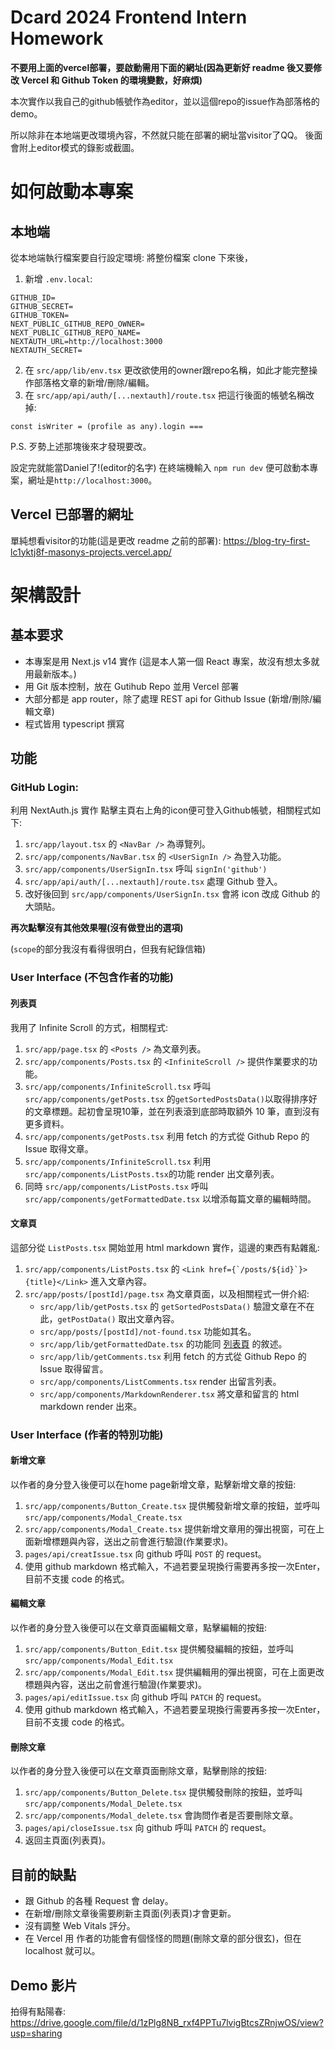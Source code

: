 # Dcard 2024 Frontend Intern Homework
**不要用上面的vercel部署，要啟動需用下面的網址(因為更新好 readme 後又要修改 Vercel 和 Github Token 的環境變數，好麻煩)**

本次實作以我自己的github帳號作為editor，並以這個repo的issue作為部落格的demo。

所以除非在本地端更改環境內容，不然就只能在部署的網址當visitor了QQ。
後面會附上editor模式的錄影或截圖。
# 如何啟動本專案
## 本地端
從本地端執行檔案要自行設定環境:
將整份檔案 clone 下來後，
1. 新增 `.env.local`:
```
GITHUB_ID=
GITHUB_SECRET=
GITHUB_TOKEN=
NEXT_PUBLIC_GITHUB_REPO_OWNER=
NEXT_PUBLIC_GITHUB_REPO_NAME=
NEXTAUTH_URL=http://localhost:3000
NEXTAUTH_SECRET=
```
2. 在 `src/app/lib/env.tsx` 更改欲使用的owner跟repo名稱，如此才能完整操作部落格文章的新增/刪除/編輯。
3. 在 `src/app/api/auth/[...nextauth]/route.tsx` 把這行後面的帳號名稱改掉:
```
const isWriter = (profile as any).login ===
```
P.S. 歹勢上述那塊後來才發現要改。

設定完就能當Daniel了!(editor的名字)
在終端機輸入 `npm run dev` 便可啟動本專案，網址是`http://localhost:3000`。

## Vercel 已部署的網址
單純想看visitor的功能(這是更改 readme 之前的部署):
https://blog-try-first-lc1yktj8f-masonys-projects.vercel.app/

# 架構設計
## 基本要求
- 本專案是用 Next.js v14 實作 (這是本人第一個 React 專案，故沒有想太多就用最新版本。)
- 用 Git 版本控制，放在 Gutihub Repo 並用 Vercel 部署
- 大部分都是 app router，除了處理 REST api for Github Issue (新增/刪除/編輯文章)
- 程式皆用 typescript 撰寫

## 功能
### GitHub Login:
利用 NextAuth.js 實作
點擊主頁右上角的icon便可登入Github帳號，相關程式如下:
1. `src/app/layout.tsx` 的 `<NavBar />` 為導覽列。
2. `src/app/components/NavBar.tsx` 的 `<UserSignIn />` 為登入功能。
3. `src/app/components/UserSignIn.tsx` 呼叫 `signIn('github')`
4. `src/app/api/auth/[...nextauth]/route.tsx` 處理 Github 登入。
5. 改好後回到 `src/app/components/UserSignIn.tsx` 會將 icon 改成 Github 的大頭貼。

**再次點擊沒有其他效果喔(沒有做登出的選項)**

(`scope`的部分我沒有看得很明白，但我有紀錄信箱)

### User Interface (不包含作者的功能)
#### 列表頁
我用了 Infinite Scroll 的方式，相關程式:
1. `src/app/page.tsx` 的 `<Posts />` 為文章列表。
2. `src/app/components/Posts.tsx` 的 `<InfiniteScroll />` 提供作業要求的功能。
3. `src/app/components/InfiniteScroll.tsx` 呼叫 `src/app/components/getPosts.tsx` 的`getSortedPostsData()`以取得排序好的文章標題。起初會呈現10筆，並在列表滾到底部時取額外 10 筆，直到沒有更多資料。
4. `src/app/components/getPosts.tsx` 利用 fetch 的方式從 Github Repo 的 Issue 取得文章。
5. `src/app/components/InfiniteScroll.tsx` 利用 `src/app/components/ListPosts.tsx`的功能 render 出文章列表。
6. 同時 `src/app/components/ListPosts.tsx` 呼叫 `src/app/components/getFormattedDate.tsx` 以增添每篇文章的編輯時間。

#### 文章頁
這部分從 `ListPosts.tsx` 開始並用 html markdown 實作，這邊的東西有點雜亂: 
1. `src/app/components/ListPosts.tsx` 的 ``<Link href={`/posts/${id}`}>{title}</Link>`` 進入文章內容。
2. `src/app/posts/[postId]/page.tsx` 為文章頁面，以及相關程式一併介紹:
    - `src/app/lib/getPosts.tsx` 的 `getSortedPostsData()` 驗證文章在不在此，`getPostData()` 取出文章內容。
    - `src/app/posts/[postId]/not-found.tsx` 功能如其名。
    - `src/app/lib/getFormattedDate.tsx` 的功能同 [列表頁](https://github.com/mm1719/blog-try-first/tree/master?tab=readme-ov-file#%E5%88%97%E8%A1%A8%E9%A0%81) 的敘述。
    - `src/app/lib/getComments.tsx` 利用 fetch 的方式從 Github Repo 的 Issue 取得留言。
    - `src/app/components/ListComments.tsx` render 出留言列表。
    - `src/app/components/MarkdownRenderer.tsx` 將文章和留言的 html markdown render 出來。

### User Interface (作者的特別功能)
#### 新增文章
以作者的身分登入後便可以在home page新增文章，點擊新增文章的按鈕:
1. `src/app/components/Button_Create.tsx` 提供觸發新增文章的按鈕，並呼叫 `src/app/components/Modal_Create.tsx`
2. `src/app/components/Modal_Create.tsx` 提供新增文章用的彈出視窗，可在上面新增標題與內容，送出之前會進行驗證(作業要求)。
3. `pages/api/creatIssue.tsx` 向 github 呼叫 `POST` 的 request。
4. 使用 github markdown 格式輸入，不過若要呈現換行需要再多按一次Enter，目前不支援 code 的格式。

#### 編輯文章
以作者的身分登入後便可以在文章頁面編輯文章，點擊編輯的按鈕:
1. `src/app/components/Button_Edit.tsx` 提供觸發編輯的按鈕，並呼叫 `src/app/components/Modal_Edit.tsx`
2. `src/app/components/Modal_Edit.tsx` 提供編輯用的彈出視窗，可在上面更改標題與內容，送出之前會進行驗證(作業要求)。
3. `pages/api/editIssue.tsx` 向 github 呼叫 `PATCH` 的 request。
4. 使用 github markdown 格式輸入，不過若要呈現換行需要再多按一次Enter，目前不支援 code 的格式。

#### 刪除文章
以作者的身分登入後便可以在文章頁面刪除文章，點擊刪除的按鈕:
1. `src/app/components/Button_Delete.tsx` 提供觸發刪除的按鈕，並呼叫 `src/app/components/Modal_Delete.tsx`
2. `src/app/components/Modal_delete.tsx` 會詢問作者是否要刪除文章。
3. `pages/api/closeIssue.tsx` 向 github 呼叫 `PATCH` 的 request。
4. 返回主頁面(列表頁)。

## 目前的缺點
- 跟 Github 的各種 Request 會 delay。
- 在新增/刪除文章後需要刷新主頁面(列表頁)才會更新。
- 沒有調整 Web Vitals 評分。
- 在 Vercel 用 作者的功能會有個怪怪的問題(刪除文章的部分很玄)，但在 localhost 就可以。


## Demo 影片
拍得有點陽春: https://drive.google.com/file/d/1zPlg8NB_rxf4PPTu7lvigBtcsZRnjwOS/view?usp=sharing
